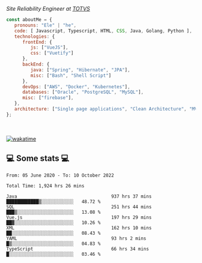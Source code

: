 <p><em>Site Reliability Engineer at <a href="https://www.totvs.com/">TOTVS</a></br>
</em></p>


```javascript
const aboutMe = {
   pronouns: "Ele" | "he",
   code: [ Javascript, Typescript, HTML, CSS, Java, Golang, Python ],
   technologies: {
      frontEnd: {
         js: ["VueJS"],
         css: ["Vuetify"]
      },
      backEnd: {
         java: ["Spring", "Hibernate", "JPA"],
         misc: ["Bash", "Shell Script"]
      },
      devOps: ["AWS", "Docker", "Kubernetes"],
      databases: ["Oracle", "PostgreSQL", "MySQL"],
      misc: ["firebase"],
   },
   architecture: ["Single page applications", "Clean Architecture", "MVC", "Microservices"],
};
```
</br></br>
[![wakatime](https://wakatime.com/badge/user/a3a8ed06-d304-4d6b-bc86-4adc418cdea7.svg)](https://wakatime.com/@a3a8ed06-d304-4d6b-bc86-4adc418cdea7)
<h2>💻 Some stats 💻</h2>

<!--START_SECTION:waka-->

```text
From: 05 June 2020 - To: 10 October 2022

Total Time: 1,924 hrs 26 mins

Java                                   937 hrs 37 mins ████████████▒░░░░░░░░░░░░   48.72 %
SQL                                    251 hrs 44 mins ███▒░░░░░░░░░░░░░░░░░░░░░   13.08 %
Vue.js                                 197 hrs 29 mins ██▓░░░░░░░░░░░░░░░░░░░░░░   10.26 %
XML                                    162 hrs 10 mins ██░░░░░░░░░░░░░░░░░░░░░░░   08.43 %
YAML                                   93 hrs 2 mins   █▒░░░░░░░░░░░░░░░░░░░░░░░   04.83 %
TypeScript                             66 hrs 34 mins  █░░░░░░░░░░░░░░░░░░░░░░░░   03.46 %
```

<!--END_SECTION:waka-->
